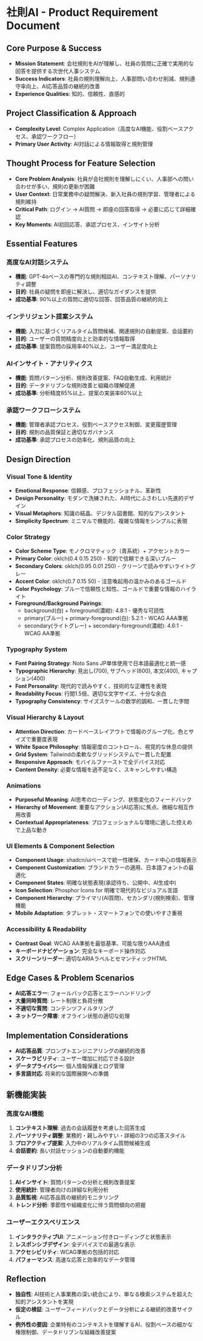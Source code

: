 # 社則AI - Product Requirement Document

## Core Purpose & Success
- **Mission Statement**: 会社規則をAIが理解し、社員の質問に正確で実用的な回答を提供する次世代人事システム
- **Success Indicators**: 社員の規則理解向上、人事部問い合わせ削減、規則遵守率向上、AI応答品質の継続的改善
- **Experience Qualities**: 知的、信頼性、直感的

## Project Classification & Approach
- **Complexity Level**: Complex Application（高度なAI機能、役割ベースアクセス、承認ワークフロー）
- **Primary User Activity**: AI対話による情報取得と規則管理

## Thought Process for Feature Selection
- **Core Problem Analysis**: 社員が会社規則を理解しにくい、人事部への問い合わせが多い、規則の更新が困難
- **User Context**: 日常業務中の疑問解決、新入社員の規則学習、管理者による規則維持
- **Critical Path**: ログイン → AI質問 → 即座の回答取得 → 必要に応じて詳細確認
- **Key Moments**: AI初回応答、承認プロセス、インサイト分析

## Essential Features

### 高度なAI対話システム
- **機能**: GPT-4oベースの専門的な規則相談AI、コンテキスト理解、パーソナリティ調整
- **目的**: 社員の疑問を即座に解決し、適切なガイダンスを提供
- **成功基準**: 90%以上の質問に適切な回答、回答品質の継続的向上

### インテリジェント提案システム
- **機能**: 入力に基づくリアルタイム質問候補、関連規則の自動提案、会話要約
- **目的**: ユーザーの質問精度向上と効率的な情報取得
- **成功基準**: 提案質問の採用率40%以上、ユーザー満足度向上

### AIインサイト・アナリティクス
- **機能**: 質問パターン分析、規則改善提案、FAQ自動生成、利用統計
- **目的**: データドリブンな規則改善と組織の理解促進
- **成功基準**: 分析精度85%以上、提案の実装率60%以上

### 承認ワークフローシステム
- **機能**: 管理者承認プロセス、役割ベースアクセス制御、変更履歴管理
- **目的**: 規則の品質保証と適切なガバナンス
- **成功基準**: 承認プロセスの効率化、規則品質の向上

## Design Direction

### Visual Tone & Identity
- **Emotional Response**: 信頼感、プロフェッショナル、革新性
- **Design Personality**: モダンで洗練された、AI時代にふさわしい先進的デザイン
- **Visual Metaphors**: 知識の結晶、デジタル図書館、知的なアシスタント
- **Simplicity Spectrum**: ミニマルで機能的、複雑な情報をシンプルに表現

### Color Strategy
- **Color Scheme Type**: モノクロマティック（青系統）+ アクセントカラー
- **Primary Color**: oklch(0.4 0.15 250) - 知的で信頼できる深いブルー
- **Secondary Colors**: oklch(0.95 0.01 250) - クリーンで読みやすいライトグレー
- **Accent Color**: oklch(0.7 0.15 50) - 注意喚起用の温かみのあるゴールド
- **Color Psychology**: ブルーで信頼性と知性、ゴールドで重要な情報のハイライト
- **Foreground/Background Pairings**: 
  - background(白) + foreground(濃紺): 4.8:1 - 優秀な可読性
  - primary(ブルー) + primary-foreground(白): 5.2:1 - WCAG AAA準拠
  - secondary(ライトグレー) + secondary-foreground(濃紺): 4.6:1 - WCAG AA準拠

### Typography System
- **Font Pairing Strategy**: Noto Sans JP単体使用で日本語最適化と統一感
- **Typographic Hierarchy**: 見出し(700), サブヘッド(600), 本文(400), キャプション(400)
- **Font Personality**: 現代的で読みやすく、技術的な正確性を表現
- **Readability Focus**: 行間1.5倍、適切な文字サイズ、十分な余白
- **Typography Consistency**: サイズスケールの数学的調和、一貫した字間

### Visual Hierarchy & Layout
- **Attention Direction**: カードベースレイアウトで情報のグループ化、色とサイズで重要度表現
- **White Space Philosophy**: 情報密度のコントロール、視覚的な休息の提供
- **Grid System**: Tailwindの柔軟なグリッドシステムで一貫した配置
- **Responsive Approach**: モバイルファーストで全デバイス対応
- **Content Density**: 必要な情報を過不足なく、スキャンしやすい構造

### Animations
- **Purposeful Meaning**: AI思考のローディング、状態変化のフィードバック
- **Hierarchy of Movement**: 重要なアクション(AI応答)に焦点、微細な相互作用改善
- **Contextual Appropriateness**: プロフェッショナルな環境に適した控えめで上品な動き

### UI Elements & Component Selection
- **Component Usage**: shadcn/uiベースで統一性確保、カード中心の情報表示
- **Component Customization**: ブランドカラーの適用、日本語フォントの最適化
- **Component States**: 明確な状態表現(承認待ち、公開中、AI生成中)
- **Icon Selection**: Phosphor Icons for 明確で現代的なビジュアル言語
- **Component Hierarchy**: プライマリ(AI質問)、セカンダリ(規則検索)、管理機能
- **Mobile Adaptation**: タブレット・スマートフォンでの使いやすさ重視

### Accessibility & Readability
- **Contrast Goal**: WCAG AA準拠を最低基準、可能な限りAAA達成
- **キーボードナビゲーション**: 完全なキーボード操作対応
- **スクリーンリーダー**: 適切なARIAラベルとセマンティックHTML

## Edge Cases & Problem Scenarios
- **AI応答エラー**: フォールバック応答とエラーハンドリング
- **大量同時質問**: レート制限と負荷分散
- **不適切な質問**: コンテンツフィルタリング
- **ネットワーク障害**: オフライン状態の適切な処理

## Implementation Considerations
- **AI応答品質**: プロンプトエンジニアリングの継続的改善
- **スケーラビリティ**: ユーザー増加に対応できる設計
- **データプライバシー**: 個人情報保護とログ管理
- **多言語対応**: 将来的な国際展開への準備

## 新機能実装

### 高度なAI機能
1. **コンテキスト理解**: 過去の会話履歴を考慮した回答生成
2. **パーソナリティ調整**: 業務的・親しみやすい・詳細の3つの応答スタイル
3. **プロアクティブ提案**: 入力中のリアルタイム質問候補生成
4. **会話要約**: 長い対話セッションの自動要約機能

### データドリブン分析
1. **AIインサイト**: 質問パターンの分析と規則改善提案
2. **使用統計**: 管理者向けの詳細な利用分析
3. **品質監視**: AI応答品質の継続的モニタリング
4. **トレンド分析**: 季節性や組織変化に伴う質問傾向の把握

### ユーザーエクスペリエンス
1. **インタラクティブUI**: アニメーション付きローディングと状態表示
2. **レスポンシブデザイン**: 全デバイスでの最適な表示
3. **アクセシビリティ**: WCAG準拠の包括的対応
4. **パフォーマンス**: 高速な応答と効率的なデータ管理

## Reflection
- **独自性**: AI技術と人事業務の深い統合により、単なる検索システムを超えた知的アシスタントを実現
- **仮定の検証**: ユーザーフィードバックとデータ分析による継続的改善サイクル
- **例外性の要因**: 企業特有のコンテキストを理解するAI、役割ベースの細かな権限制御、データドリブンな組織改善提案